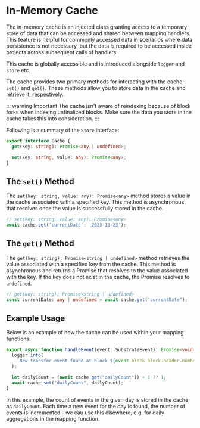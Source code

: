 # In-Memory Cache

The in-memory cache is an injected class granting access to a temporary store of data that can be accessed and shared between mapping handlers. This feature is helpful for commonly accessed data in scenarios where data persistence is not necessary, but the data is required to be accessed inside projects across subsequent calls of handlers.

This cache is globally accessible and is introduced alongside `logger` and `store` etc.

The cache provides two primary methods for interacting with the cache: `set()` and `get()`. These methods allow you to store data in the cache and retrieve it, respectively.

::: warning Important
The cache isn't aware of reindexing because of block forks when indexing unfinalized blocks. Make sure the data you store in the cache takes this into consideration.
:::

Following is a summary of the `Store` interface:

```ts
export interface Cache {
  get(key: string): Promise<any | undefined>;

  set(key: string, value: any): Promise<any>;
}
```

## The `set()` Method

The `set(key: string, value: any): Promise<any>` method stores a value in the cache associated with a specified key. This method is asynchronous that resolves once the value is successfully stored in the cache.

```ts
// set(key: string, value: any): Promise<any>
await cache.set('currentDate': '2023-10-23');
```

## The `get()` Method

The `get(key: string): Promise<string | undefined>` method retrieves the value associated with a specified key from the cache. This method is asynchronous and returns a Promise that resolves to the value associated with the key. If the key does not exist in the cache, the Promise resolves to `undefined`.

```ts
// get(key: string): Promise<string | undefined>
const currentDate: any | undefined = await cache.get("currentDate");
```

## Example Usage

Below is an example of how the cache can be used within your mapping functions:

```ts
export async function handleEvent(event: SubstrateEvent): Promise<void> {
  logger.info(
    `New transfer event found at block ${event.block.block.header.number.toString()}`,
  );

  let dailyCount = (await cache.get("dailyCount")) + 1 ?? 1;
  await cache.set("dailyCount", dailyCount);
}
```

In this example, the count of events in the given day is stored in the cache as `dailyCount`. Each time a new event for the day is found, the number of events is incremented - we cau use this elsewhere, e.g. for daily aggregations in the mapping function.
